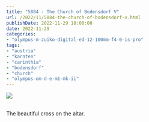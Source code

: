 ```yaml
---
title: "5884 - The Church of Bodensdorf V"
url: /2022/11/5884-the-church-of-bodensdorf-v.html
publishDate: 2022-11-29 18:00:00
date: 2022-11-29
categories:
- "olympus-m-zuiko-digital-ed-12-100mm-f4-0-is-pro"
tags:
- "austria"
- "karnten"
- "carinthia"
- "bodensdorf"
- "church"
- "olympus-om-d-e-m1-mk-ii"
---
```

<div class="container">
<div class="center"><a target="_blank" href="https://d25zfm9zpd7gm5.cloudfront.net/1200x1200/2019/20190912_123950_lr.jpg"><img class="webfeedsFeaturedVisual" src="https://d25zfm9zpd7gm5.cloudfront.net/0600x0600/2019/20190912_123950_lr.jpg" /></a></div>
</div>
<br />

The beautiful cross on the altar.

